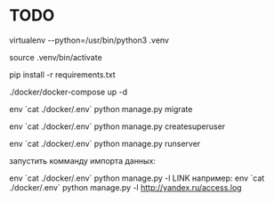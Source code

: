 # TODO

virtualenv --python=/usr/bin/python3 .venv

source .venv/bin/activate

pip install -r requirements.txt

./docker/docker-compose up -d

env \`cat ./docker/.env\` python manage.py migrate

env \`cat ./docker/.env\` python manage.py createsuperuser

env \`cat ./docker/.env\` python manage.py runserver


запустить комманду импорта данных:

env \`cat ./docker/.env\` python manage.py -l LINK
например:
env \`cat ./docker/.env\` python manage.py -l http://yandex.ru/access.log
